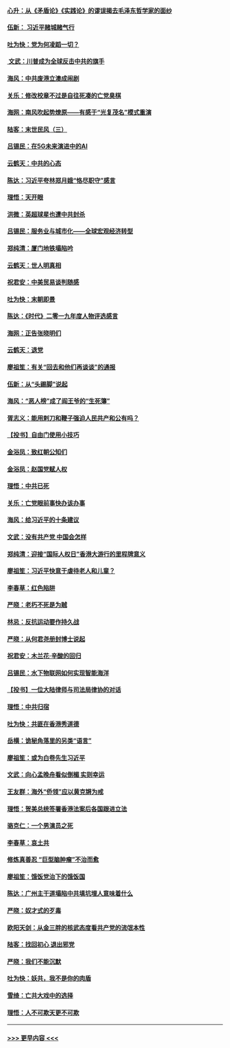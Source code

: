 #### [心升：从《矛盾论》《实践论》的谬误揭去毛泽东哲学家的面纱](../pages/nsc993/n11736962.md?t=12212155) 
#### [伍新： 习近平赌城赌气行](../pages/nsc993/n11736929.md?t=12212155) 
#### [吐为快：党为何凌蹈一切？](../pages/nsc993/n11736915.md?t=12212155) 
#### [ 文武：川普成为全球反击中共的旗手](../pages/nsc993/n11736882.md?t=12212155) 
#### [海风：中共废港立澳成闹剧](../pages/nsc993/n11735857.md?t=12212155) 
#### [关乐：修改校章不过是自往死凑的亡党臭棋](../pages/nsc993/n11735097.md?t=12212155) 
#### [海网：南风吹起势燎原——有感于“光复茂名”模式重演](../pages/nsc993/n11732308.md?t=12212155) 
#### [陆客：末世民风（三）](../pages/nsc993/n11732211.md?t=12212155) 
#### [吕锡民：在5G未来演进中的AI](../pages/nsc993/n11730010.md?t=12212155) 
#### [云鹤天：中共的心态](../pages/nsc993/n11729906.md?t=12212155) 
#### [陈达：习近平夸林郑月娥“恪尽职守”感言](../pages/nsc993/n11729881.md?t=12212155) 
#### [理悟：天开眼](../pages/nsc993/n11729699.md?t=12212155) 
#### [洪微：英超球星也遭中共封杀](../pages/nsc993/n11727243.md?t=12212155) 
#### [吕锡民：服务业与城市化——全球宏观经济转型](../pages/nsc993/n11725845.md?t=12212155) 
#### [郑纯清：厦门地铁塌陷吟](../pages/nsc993/n11725813.md?t=12212155) 
#### [云鹤天：世人明真相](../pages/nsc993/n11725621.md?t=12212155) 
#### [祝君安：中美贸易谈判随感](../pages/nsc993/n11725609.md?t=12212155) 
#### [吐为快：末朝即景](../pages/nsc993/n11723365.md?t=12212155) 
#### [陈达：《时代》二零一九年度人物评选感言](../pages/nsc993/n11723337.md?t=12212155) 
#### [海网：正告张晓明们](../pages/nsc993/n11723228.md?t=12212155) 
#### [云鹤天：退党](../pages/nsc993/n11723056.md?t=12212155) 
#### [廖祖笙：有关“回去和他们再谈谈”的通报](../pages/nsc993/n11722442.md?t=12212155) 
#### [伍新：从“头踢脚”说起](../pages/nsc993/n11722429.md?t=12212155) 
#### [海风：“恶人榜”成了阎王爷的“生死簿”](../pages/nsc993/n11722272.md?t=12212155) 
#### [胥志义：能用剌刀和鞭子强迫人民共产和公有吗？](../pages/nsc993/n11720569.md?t=12212155) 
#### [【投书】自由门使用小技巧](../pages/nsc993/n11720180.md?t=12212155) 
#### [金浴凤：致红朝公知们](../pages/nsc993/n11720563.md?t=12212155) 
#### [金浴凤：赵国党赋人权](../pages/nsc993/n11720533.md?t=12212155) 
#### [理悟：中共已死](../pages/nsc993/n11720233.md?t=12212155) 
#### [关乐：亡党眼前事快办该办事](../pages/nsc993/n11719160.md?t=12212155) 
#### [海风：给习近平的十条建议](../pages/nsc993/n11717616.md?t=12212155) 
#### [文武：没有共产党 中国会怎样](../pages/nsc993/n11717584.md?t=12212155) 
#### [郑纯清：迎接“国际人权日”香港大游行的里程牌意义](../pages/nsc993/n11717417.md?t=12212155) 
#### [廖祖笙：习近平快意于虐待老人和儿童？](../pages/nsc993/n11715313.md?t=12212155) 
#### [李春草：红色陷阱](../pages/nsc993/n11715029.md?t=12212155) 
#### [严晓：老朽不死是为贼](../pages/nsc993/n11712910.md?t=12212155) 
#### [林忌：反抗运动要作持久战](../pages/nsc993/n11712623.md?t=12212155) 
#### [严晓：从何君尧册封博士说起](../pages/nsc993/n11712465.md?t=12212155) 
#### [祝君安：木兰花·辛酸的回归](../pages/nsc993/n11712381.md?t=12212155) 
#### [吕锡民：水下物联网如何实现智能海洋](../pages/nsc993/n11711158.md?t=12212155) 
#### [【投书】一位大陆律师与司法局律协的对话](../pages/nsc993/n11709675.md?t=12212155) 
#### [理悟：中共归宿](../pages/nsc993/n11710059.md?t=12212155) 
#### [吐为快：共匪在香港秀道德](../pages/nsc993/n11709979.md?t=12212155) 
#### [岳横：诡秘角落里的另类“语言”](../pages/nsc993/n11709792.md?t=12212155) 
#### [廖祖笙：或为白卷先生习近平](../pages/nsc993/n11708330.md?t=12212155) 
#### [文武：向心孟晚舟看似倒楣 实则幸运](../pages/nsc993/n11708236.md?t=12212155) 
#### [王友群：海外“侨领”应以黄克锵为戒](../pages/nsc993/n11706176.md?t=12212155) 
#### [理悟：贺美总统签署香港法案后各国跟进立法](../pages/nsc993/n11706853.md?t=12212155) 
#### [骆克仁：一个男演员之死](../pages/nsc993/n11706677.md?t=12212155) 
#### [李春草：哀土共](../pages/nsc993/n11706255.md?t=12212155) 
#### [修炼真善忍 “巨型脑肿瘤”不治而愈](../pages/nsc993/n11705340.md?t=12212155) 
#### [廖祖笙：饿饭党治下的饿饭国](../pages/nsc993/n11705085.md?t=12212155) 
#### [陈达：广州主干道塌陷中共填坑埋人意味着什么](../pages/nsc993/n11705046.md?t=12212155) 
#### [严晓：奴才式的歹毒](../pages/nsc993/n11704826.md?t=12212155) 
#### [欧阳天剑：从金三胖的核武态度看共产党的流氓本性](../pages/nsc993/n11702238.md?t=12212155) 
#### [陆客：找回初心 退出邪党](../pages/nsc993/n11702213.md?t=12212155) 
#### [严晓：我们不能沉默](../pages/nsc993/n11702110.md?t=12212155) 
#### [吐为快：妖共，我不是你的肉盾](../pages/nsc993/n11701366.md?t=12212155) 
#### [雪绮：亡共大戏中的选择](../pages/nsc993/n11699922.md?t=12212155) 
#### [理悟：人不可欺天更不可欺](../pages/nsc993/n11699657.md?t=12212155) 

----
#### [ >>> 更早内容 <<< ](../indexes/nsc993-earlier.md)
